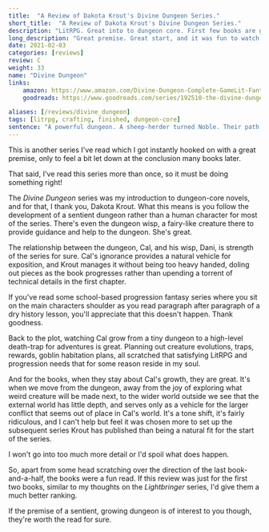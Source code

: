 ```yaml
---
title:  "A Review of Dakota Krout's Divine Dungeon Series."
short_title:  "A Review of Dakota Krout's Divine Dungeon Series."
description: "LitRPG. Great into to dungeon core. First few books are great. The ending is a bit lacking."
long_description: "Great premise. Great start, and it was fun to watch the dungeon grow from a moss farm to something far more. Tarred by a less than great ending."
date: 2021-02-03
categories: [reviews]
review: C
weight: 33
name: "Divine Dungeon"
links:
    amazon: https://www.amazon.com/Divine-Dungeon-Complete-GameLit-Fantasy-ebook/dp/B084RD9N97
    goodreads: https://www.goodreads.com/series/192510-the-divine-dungeon

aliases: [/reviews/divine_dungeon]
tags: [litrpg, crafting, finished, dungeon-core]
sentence: "A powerful dungeon. A sheep-herder turned Noble. Their path to ascendance through cultivation."
---
```


This is another series I've read which I got instantly hooked on with a great premise, only to feel a bit let down at the conclusion many books later.

That said, I've read this series more than once, so it must be doing something right!

The *Divine Dungeon* series was my introduction to dungeon-core novels, and for that, I thank you, Dakota Krout. What this means is you follow the development of a sentient dungeon rather than a human character for most of the series. There's even the dungeon wisp, a fairy-like creature there to provide guidance and help to the dungeon. She's great.

The relationship between the dungeon, Cal, and his wisp, Dani, is strength of the series for sure. Cal's ignorance provides a natural vehicle for exposition, and Krout manages it without being too heavy handed, doling out pieces as the book progresses rather than upending a torrent of technical details in the first chapter.

If you've read some school-based progression fantasy series where you sit on the main characters shoulder as you read paragraph after paragraph of a dry history lesson, you'll appreciate that this doesn't happen. Thank goodness.

Back to the plot, watching Cal grow from a tiny dungeon to a high-level death-trap for adventures is great. Planning out creature evolutions, traps, rewards, goblin habitation plans, all scratched that satisfying LitRPG and progression needs that for some reason reside in my soul. 

And for the books, when they stay about Cal's growth, they are great. It's when we move from the dungeon, away from the joy of exploring what weird creature will be made next, to the wider world outside we see that the external world has little depth, and serves only as a vehicle for the larger conflict that seems out of place in Cal's world. It's a tone shift, it's fairly ridiculous, and I can't help but feel it was chosen more to set up the subsequent series Krout has published than being a natural fit for the start of the series.

I won't go into too much more detail or I'd spoil what does happen.

So, apart from some head scratching over the direction of the last book-and-a-half, the books were a fun read. If this review was just for the first two books, similar to my thoughts on the *Lightbringer* series, I'd give them a much better ranking. 

If the premise of a sentient, growing dungeon is of interest to you though, they're worth the read for sure.